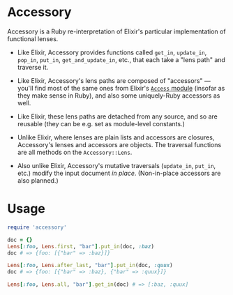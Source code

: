 # Accessory

Accessory is a Ruby re-interpretation of Elixir's particular implementation of functional lenses.

* Like Elixir, Accessory provides functions called `get_in`, `update_in`, `pop_in`, `put_in`, `get_and_update_in`, etc., that each take a "lens path" and traverse it.

* Like Elixir, Accessory's lens paths are composed of "accessors" — you'll find most of the same ones from Elixir's [`Access` module](https://hexdocs.pm/elixir/Access.html) (insofar as they make sense in Ruby), and also some uniquely-Ruby accessors as well.

* Like Elixir, these lens paths are detached from any source, and so are reusable (they can be e.g. set as module-level constants.)

* Unlike Elixir, where lenses are plain lists and accessors are closures, Accessory's lenses and accessors are objects. The traversal functions are all methods on the `Accessory::Lens`.

* Also unlike Elixir, Accessory's mutative traversals (`update_in`, `put_in`, etc.) modify the input document *in place*. (Non-in-place accessors are also planned.)

# Usage

```ruby
require 'accessory'

doc = {}
Lens[:foo, Lens.first, "bar"].put_in(doc, :baz)
doc # => {foo: [{"bar" => :baz}]}

Lens[:foo, Lens.after_last, "bar"].put_in(doc, :quux)
doc # => {foo: [{"bar" => :baz}, {"bar" => :quux}]}

Lens[:foo, Lens.all, "bar"].get_in(doc) # => [:baz, :quux]
```
